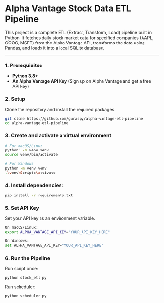 # Alpha Vantage Stock Data ETL Pipeline

This project is a complete ETL (Extract, Transform, Load) pipeline built in Python. 
It fetches daily stock market data for specified companies (AAPL, GOOG, MSFT) from the Alpha Vantage API, 
transforms the data using Pandas, and loads it into a local SQLite database.

---

### 1. Prerequisites
* **Python 3.8+**
* **An Alpha Vantage API Key** (Sign up on Alpha Vantage and get a free API key)

### 2. Setup
Clone the repository and install the required packages.

```bash
git clone https://github.com/guraspy/alpha-vantage-etl-pipeline
cd alpha-vantage-etl-pipeline
```

### 3. Create and activate a virtual environment
```bash
# For macOS/Linux
python3 -m venv venv
source venv/bin/activate

# For Windows
python -m venv venv
.\venv\Scripts\activate
```
### 4. Install dependencies:
```bash
pip install -r requirements.txt
```

### 5. Set API Key
Set your API key as an environment variable.
```bash
On macOS/Linux:
export ALPHA_VANTAGE_API_KEY="YOUR_API_KEY_HERE"

On Windows:
set ALPHA_VANTAGE_API_KEY="YOUR_API_KEY_HERE"
```
### 6. Run the Pipeline
Run script once:
```bash
python stock_etl.py
```
Run scheduler:
```bash
python scheduler.py
```
